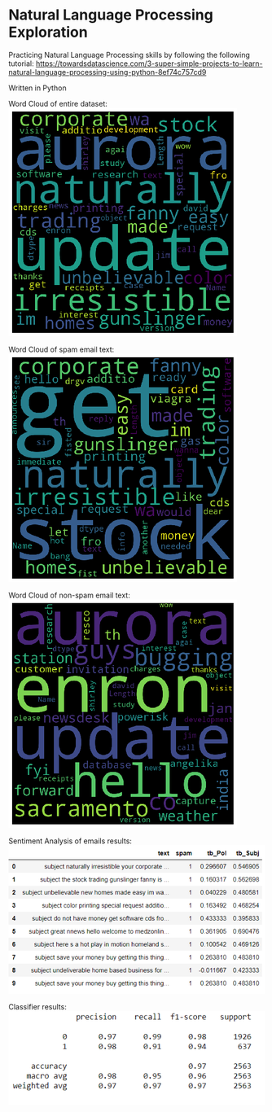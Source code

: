# Natural Language Processing Exploration
Practicing Natural Language Processing skills by following the following tutorial:
https://towardsdatascience.com/3-super-simple-projects-to-learn-natural-language-processing-using-python-8ef74c757cd9

Written in Python

Word Cloud of entire dataset:
![Word Cloud of entire dataset](https://raw.githubusercontent.com/MatthewBarrettUCD/Simple-NLP-Projects/main/images/wordCloudDefault.png)

Word Cloud of spam email text:
![Word Cloud of Spam emails](https://raw.githubusercontent.com/MatthewBarrettUCD/Simple-NLP-Projects/main/images/spamWordCloud.png)

Word Cloud of non-spam email text:
![Word cloud of non-spam emails](https://raw.githubusercontent.com/MatthewBarrettUCD/Simple-NLP-Projects/main/images/nonSpamWordCloud.png)

Sentiment Analysis of emails results:
![Sentiment analysis results](https://raw.githubusercontent.com/MatthewBarrettUCD/Simple-NLP-Projects/main/images/sentimentAnalysisResults.PNG)

Classifier results:
![Classifier Results](https://raw.githubusercontent.com/MatthewBarrettUCD/Simple-NLP-Projects/main/images/classifierResults.PNG)
